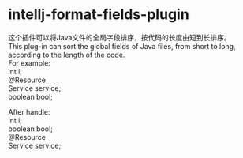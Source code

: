 # intellj-format-fields-plugin
 这个插件可以将Java文件的全局字段排序，按代码的长度由短到长排序。     
 This plug-in can sort the global fields of Java files, from short to long, according to the length of the code.    
 For example:     
 int i;     
 @Resource     
 Service service;     
 boolean bool;      
 
 After handle:     
 int i;     
 boolean bool;     
 @Resource     
 Service service;
